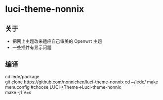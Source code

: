 # luci-theme-nonnix


## 关于
* 把网上主题改来适应自己审美的 Openwrt 主题
* 一些插件有显示问题


## 编译
cd lede/package  
git clone https://github.com/nonnichen/luci-theme-nonnix 
cd ~/lede/
make menuconfig #choose LUCI->Theme->Luci-theme-nonnix  
make -j1 V=s

